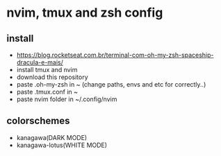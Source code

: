 # nvim, tmux and zsh config

## install
* https://blog.rocketseat.com.br/terminal-com-oh-my-zsh-spaceship-dracula-e-mais/
* install tmux and nvim
* download this repository
* paste .oh-my-zsh in ~ (change paths, envs and etc for correctly..)
* paste .tmux.conf in ~
* paste nvim folder in ~/.config/nvim 


## colorschemes
  * kanagawa(DARK MODE)
  * kanagawa-lotus(WHITE MODE)


